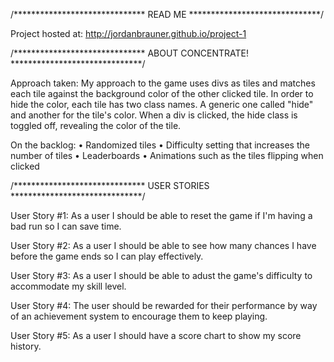 /******************************
READ ME
******************************/

Project hosted at:
http://jordanbrauner.github.io/project-1



/******************************
ABOUT CONCENTRATE!
******************************/

Approach taken:
My approach to the game uses divs as tiles and matches each tile against the background color of the other clicked tile. In order to hide the color, each tile has two class names. A generic one called "hide" and another for the tile's color. When a div is clicked, the hide class is toggled off, revealing the color of the tile.

On the backlog:
• Randomized tiles
• Difficulty setting that increases the number of tiles
• Leaderboards
• Animations such as the tiles flipping when clicked



/******************************
USER STORIES
******************************/

User Story #1: As a user I should be able to reset the game if I'm having a bad run so I can save time.

User Story #2: As a user I should be able to see how many chances I have before the game ends so I can play effectively.

User Story #3: As a user I should be able to adust the game's difficulty to accommodate my skill level.

User Story #4: The user should be rewarded for their performance by way of an achievement system to encourage them to keep playing.

User Story #5: As a user I should have a score chart to show my score history.
